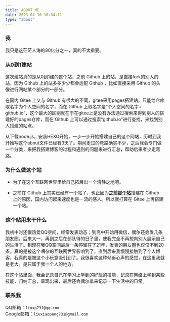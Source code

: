 ```yaml
---
title: ABOUT ME
date: 2023-04-16 10:34:11
type: "about"
---
```


### 我

我只是这茫茫人海的80亿分之一，真的不太重要。

### 从0到1建站

这次建站真的是从0到1建的这个站，之前 Github 上的站，是直接fork的别人的站，因为 Github 上的站多多少少都会适配 Github ，比如直接采用 Github 的头像进行网站某个部分的一部分。

在国内 Gitee 上又与 Github 有很大的不同，gitee采用pages搭建站，只能给仓库取名字为个人空间的名字，而在 Github 上取名字是“个人空间的名字+ github.io”，这个最大的区别就在于在gitee上是没有办法通过搜索来得到别人的搭建好的pages仓库，而在 Github 上可以通过搜索“github.io”进行查找，来找到别人搭建的站点。

从下载node.js，安装HEXO开始，一步一步开始搭建自己的这个网站，历时到我开始写这个about文件已经有3天了。期间走过的弯路确实不少，之后我会专门做一个分类，来把我搭建博客的过程和遇到的问题来进行汇总，帮助后来者少走弯路。

### 为什么做这个站

* 为了在这个互联网世界里给自己拓展出一个清静之地吧。

* 之前在 Github 上其实已经有一个站了，也正因为[**之前那个站**](http://liuxpblog.eu.org)搭建在 Github 上的原因，国内访问起来速度也是一流的感人。所以就打算在 Gitee 上再搭建一个站。

### 这个站用来干什么

我初中时还很热爱QQ空间，经常发表动态；到高中开始用微信，偶尔还会发几条朋友圈，后来大一，再到之后在部队待的日子里，使我完全不再想向别人展示自己的生活了。到现在我QQ空间最后一条停留在了21年，发表的朋友圈也仅仅不到20条。真的是被这个嘈杂的互联网世界影响到了，直到后来我慢慢接触到了个人博客，我真的是被这个小玩意吸引到了。我很喜欢这种倾诉心声的感觉，在这里我就是老大。是只属于我一个人的地方。

在这个站里面，我会记录自己在学习上学到的好玩的技能，记录在网络上学到某些技能，归纳汇总，呈现出来，最后还会偶尔拿来记录一下生活中的日常。

### 联系我

QQ邮箱：`liuxp731@qq.com`   
Google邮箱：`liuxiaopeng731@gmail.com`